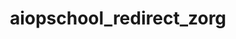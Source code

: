 ---
layout: my_redirect
title: aiopschool_redirect_zorg
permalink: /aiopschool/zorg/
redirect_url: "https://www.dwengo.org/zorg"
---